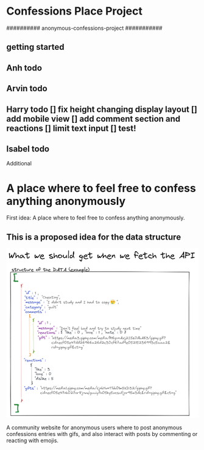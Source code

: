 
# Confessions Place Project

########## anonymous-confessions-project ###########

getting started
----------------------------------------------------
Anh todo
----------------------------------------------------
Arvin todo
----------------------------------------------------
Harry todo
[] fix height changing display layout
[] add mobile view
[] add comment section and reactions
[] limit text input
[] test!
----------------------------------------------------
Isabel todo
----------------------------------------------------
Additional


# A place where to feel free to confess anything anonymously


First idea: A place where to feel free to confess anything anonymously.

## This is a proposed idea for the data structure
![data structure](./Documentation/data%20structure2.png "proposed data structure")

A community website for anonymous users where to post anonymous confessions entries with gifs, and also interact with posts by commenting or reacting with emojis.


